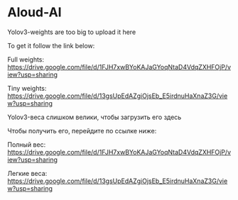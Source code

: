 # Aloud-AI
Yolov3-weights are too big to upload it here

To get it follow the link below:

Full weights: https://drive.google.com/file/d/1FJH7xwBYoKAJaGYoqNtaD4VdqZXHFOjP/view?usp=sharing

Tiny weights: https://drive.google.com/file/d/13gsUpEdAZgiOjsEb_E5irdnuHaXnaZ3G/view?usp=sharing

Yolov3-веса слишком велики, чтобы загрузить его здесь

Чтобы получить его, перейдите по ссылке ниже:

Полный вес: https://drive.google.com/file/d/1FJH7xwBYoKAJaGYoqNtaD4VdqZXHFOjP/view?usp=sharing

Легкие веса: https://drive.google.com/file/d/13gsUpEdAZgiOjsEb_E5irdnuHaXnaZ3G/view?usp=sharing
